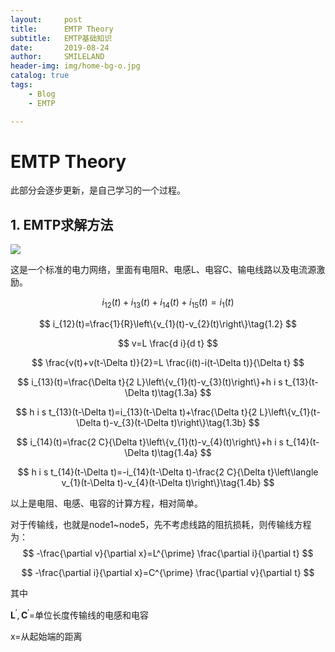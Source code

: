 ```yaml
---
layout:     post
title:      EMTP Theory
subtitle:   EMTP基础知识
date:       2019-08-24
author:     SMILELAND
header-img: img/home-bg-o.jpg
catalog: true
tags:
    - Blog
    - EMTP

---
```




# EMTP Theory

此部分会逐步更新，是自己学习的一个过程。

## 1. EMTP求解方法

![](https://i.loli.net/2019/08/24/KQavGjbVoqcFyrm.png)

这是一个标准的电力网络，里面有电阻R、电感L、电容C、输电线路以及电流源激励。

$$
i_{12}(t)+i_{13}(t)+i_{14}(t)+i_{15}(t)=i_{1}(t)\tag{1.1}
$$

$$
i_{12}(t)=\frac{1}{R}\left\{v_{1}(t)-v_{2}(t)\right\}\tag{1.2}
$$

$$
v=L \frac{d i}{d t}
$$

$$
\frac{v(t)+v(t-\Delta t)}{2}=L \frac{i(t)-i(t-\Delta t)}{\Delta t}
$$

$$
i_{13}(t)=\frac{\Delta t}{2 L}\left\{v_{1}(t)-v_{3}(t)\right\}+h i s t_{13}(t-\Delta t)\tag{1.3a}
$$

$$
h i s t_{13}(t-\Delta t)=i_{13}(t-\Delta t)+\frac{\Delta t}{2 L}\left\{v_{1}(t-\Delta t)-v_{3}(t-\Delta t)\right\}\tag{1.3b}
$$

$$
i_{14}(t)=\frac{2 C}{\Delta t}\left\{v_{1}(t)-v_{4}(t)\right\}+h i s t_{14}(t-\Delta t)\tag{1.4a}
$$

$$
h i s t_{14}(t-\Delta t)=-i_{14}(t-\Delta t)-\frac{2 C}{\Delta t}\left\langle v_{1}(t-\Delta t)-v_{4}(t-\Delta t)\right\}\tag{1.4b}
$$

以上是电阻、电感、电容的计算方程，相对简单。

对于传输线，也就是node1~node5，先不考虑线路的阻抗损耗，则传输线方程为：
$$
-\frac{\partial v}{\partial x}=L^{\prime} \frac{\partial i}{\partial t}
$$

$$
-\frac{\partial i}{\partial x}=C^{\prime} \frac{\partial v}{\partial t}
$$

其中

$\mathbf{L}^{\prime}, \mathbf{C}^{\prime}$=单位长度传输线的电感和电容

x=从起始端的距离




